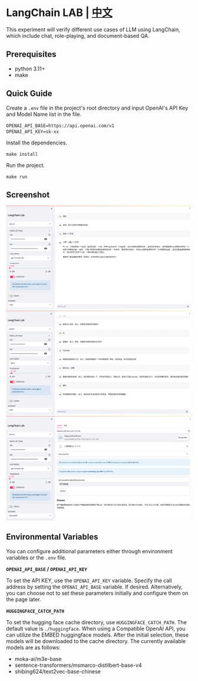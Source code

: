 # LangChain LAB | [中文](README_ZH.md)

This experiment will verify different use cases of LLM using LangChain, which include chat, role-playing, and document-based QA.

## Prerequisites

* python 3.11+
* make

## Quick Guide

Create a `.env` file in the project's root directory and input OpenAI's API Key and Model Name list in the file.

```text
OPENAI_API_BASE=https://api.openai.com/v1
OPENAI_API_KEY=sk-xx
```

Install the dependencies.

```shell
make install
```

Run the project.

```shell
make run
```

## Screenshot

![](docs/image-chat.png)
![](docs/image-player.png)
![](docs/image-doc.png)

## Environmental Variables

You can configure additional parameters either through environment variables or the `.env` file.

**`OPENAI_API_BASE` / `OPENAI_API_KEY`**

To set the API KEY, use the `OPENAI_API_KEY` variable. Specify the call address by setting the `OPENAI_API_BASE` variable. If desired. Alternatively, you can choose not to set these parameters initially and configure them on the page later.

**`HUGGINGFACE_CATCH_PATH`**

To set the hugging face cache directory, use `HUGGINGFACE_CATCH_PATH`. The default value is `./huggingface`. When using a Compatible  OpenAI API, you can utilize the EMBED huggingface models. After the initial selection, these models will be downloaded to the cache directory. The currently available models are as follows:

* moka-ai/m3e-base
* sentence-transformers/msmarco-distilbert-base-v4
* shibing624/text2vec-base-chinese
